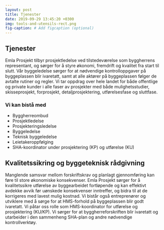 ```yaml
---
layout: post
title: Tjenester
date: 2019-09-29 13:45:20 +0300
img: tools-and-utensils-rect.png
fig-caption: # Add figcaption (optional)
---
```



## Tjenester

Emla Prosjekt tilbyr prosjektledelse ved tilstedeværelse som byggherrens representant, og sørger for å styre økonomi, fremdrift og kvalitet fra start til slutt. Vår byggeledelse sørger for at nødvendige kontrolloppgaver på byggeplassen blir ivaretatt, samt at alle aktører på byggeplassen følger de avtalte rutiner og regler.
Vi tar oppdrag over hele landet for både offentlige og private kunder i alle faser av prosjekter med både mulighetsstudier, skisseprosjekt, forprosjekt, detaljprosjektering, utførelsesfase og sluttfase.


### Vi kan bistå med

* Byggherreombud
* Prosjektledelse
* Prosjekteringsledelse
* Byggeledelse
* Teknisk byggeledelse
* Leietakeroppfølging
* SHA-koordinator under prosjektering (KP) og utførelse (KU)


## Kvalitetssikring og byggeteknisk rådgivning

Manglende samsvar mellom forskriftskrav og planlagt gjennomføring kan føre til store økonomiske konsekvenser. Emla Prosjekt sørger for å kvalitetssikre utførelse av byggearbeidet fortløpende og kan effektivt avdekke avvik før uønskede konsekvenser inntreffer, og bidra til at de korrigeres med lavest mulig kostnad. Vi bistår også entreprenører og utviklere med å sørge for at HMS-forhold på byggeplassen blir godt ivaretatt. Vi påtar oss rolle som HMS-koordinator for utførelse og prosjektering (KU/KP). Vi sørger for at byggherreforskriften blir ivaretatt og utarbeider i den sammenheng SHA-plan og andre nødvendige kontrollverktøy.
